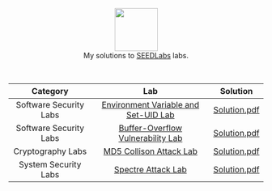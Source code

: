 <p align="center">
  <a href="https://seedsecuritylabs.org/">
     <img height=85 src="https://seedsecuritylabs.org/assets/images/seed_logo.png">
  </a>
  <br> My solutions to <a href="https://seedsecuritylabs.org/"> SEEDLabs</a> labs.
  </a>  
</p>
<br>

| Category|               Lab                                      |   Solution                            |
|:-------:|:------------------------------------------------------:|:-------------------------------------:|
|Software Security Labs|[Environment Variable and Set-UID Lab](https://seedsecuritylabs.org/Labs_16.04/Software/Environment_Variable_and_SetUID/)|[Solution.pdf](https://github.com/Dingchang/SeedLab/blob/master/Environment%20Variable%20and%20Set-UID%20Program%20Lab.pdf)|
|Software Security Labs|[Buffer-Overflow Vulnerability Lab](https://seedsecuritylabs.org/Labs_16.04/Software/Buffer_Overflow/)|[Solution.pdf](https://github.com/Dingchang/SeedLab/blob/master/Buffer%20Overow%20Vulnerability%20Lab.pdf)|
|Cryptography Labs| [MD5 Collison Attack Lab](https://seedsecuritylabs.org/Labs_16.04/Crypto/Crypto_MD5_Collision/)|[Solution.pdf](https://github.com/Dingchang/SeedLab/blob/master/MD5%20Collision%20Attack%20Lab.pdf)|
|System Security Labs|[Spectre Attack Lab](https://seedsecuritylabs.org/Labs_16.04/System/Spectre_Attack/)|[Solution.pdf](https://github.com/Dingchang/SeedLab/blob/master/Spectre%20Attack%20Lab.pdf)|
